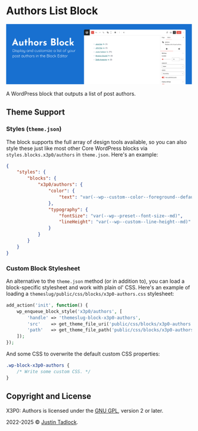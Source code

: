 # Authors List Block

![Author list shown in the WordPress content canvas.](/.wporg/banner-1544x500.png)

A WordPress block that outputs a list of post authors.

## Theme Support

### Styles (`theme.json`)

The block supports the full array of design tools available, so you can also style these just like most other Core WordPress blocks via `styles.blocks.x3p0/authors` in `theme.json`. Here's an example:

```json
{
	"styles": {
		"blocks": {
			"x3p0/authors": {
				"color": {
					"text": "var(--wp--custom--color--foreground--default)"
				},
				"typography": {
					"fontSize": "var(--wp--preset--font-size--md)",
					"lineHeight": "var(--wp--custom--line-height--md)"
				}
			}
		}
	}
}
```

### Custom Block Stylesheet

An alternative to the `theme.json` method (or in addition to), you can load a block-specific stylesheet and work with plain ol' CSS. Here's an example of loading a `themeslug/public/css/blocks/x3p0-authors.css` stylesheet:

```php
add_action('init', function() {
	wp_enqueue_block_style('x3p0/authors', [
		'handle' => 'themeslug-block-x3p0-authors',
		'src'    => get_theme_file_uri('public/css/blocks/x3p0-authors.css'),
		'path'   => get_theme_file_path('public/css/blocks/x3p0-authors.css')
	]);
});
```

And some CSS to overwrite the default custom CSS properties:

```css
.wp-block-x3p0-authors {
	/* Write some custom CSS. */
}
```

## Copyright and License

X3P0: Authors is licensed under the [GNU GPL](http://www.gnu.org/licenses/old-licenses/gpl-2.0.html), version 2 or later.

2022-2025 &copy; [Justin Tadlock](http://justintadlock.com).

